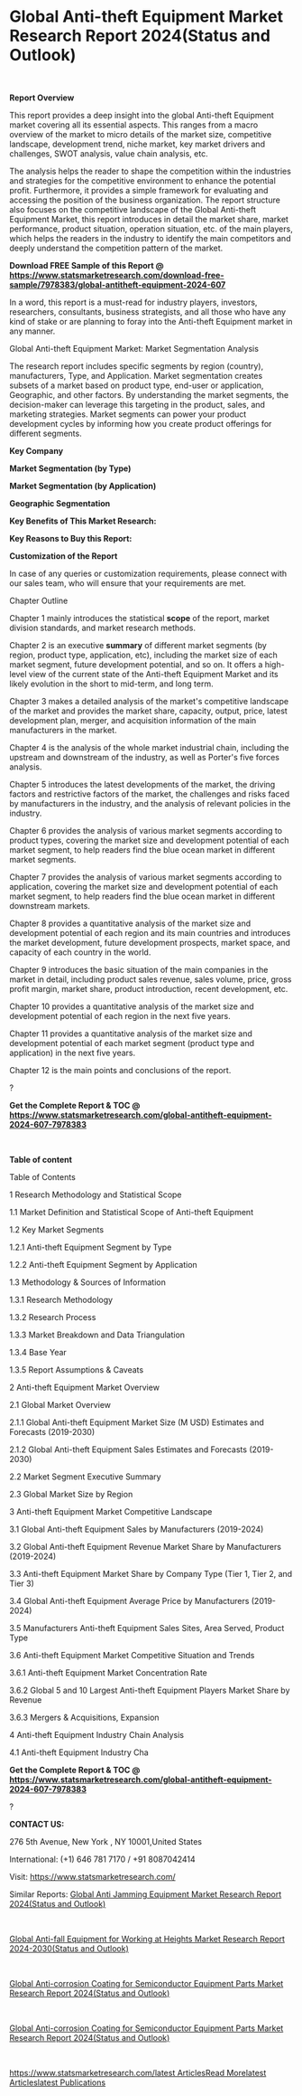 <h1>Global Anti-theft Equipment Market Research Report 2024(Status and Outlook)</h1><br/><p><strong>Report Overview</strong></p>
 
 
 
 <p>This report provides a deep insight into the global Anti-theft Equipment market covering all its essential aspects. This ranges from a macro overview of the market to micro details of the market size, competitive landscape, development trend, niche market, key market drivers and challenges, SWOT analysis, value chain analysis, etc.</p>
 
 
 
 <p>The analysis helps the reader to shape the competition within the industries and strategies for the competitive environment to enhance the potential profit. Furthermore, it provides a simple framework for evaluating and accessing the position of the business organization. The report structure also focuses on the competitive landscape of the Global Anti-theft Equipment Market, this report introduces in detail the market share, market performance, product situation, operation situation, etc. of the main players, which helps the readers in the industry to identify the main competitors and deeply understand the competition pattern of the market.</p>
 
 
 
 <p><strong>Download FREE Sample of this Report @ <a href="https://www.statsmarketresearch.com/download-free-sample/7978383/global-antitheft-equipment-2024-607">https://www.statsmarketresearch.com/download-free-sample/7978383/global-antitheft-equipment-2024-607</a></strong></p>
 
 
 
 <p>In a word, this report is a must-read for industry players, investors, researchers, consultants, business strategists, and all those who have any kind of stake or are planning to foray into the Anti-theft Equipment market in any manner.</p>
 
 
 
 <p>Global Anti-theft Equipment Market: Market Segmentation Analysis</p>
 
 
 
 <p>The research report includes specific segments by region (country), manufacturers, Type, and Application. Market segmentation creates subsets of a market based on product type, end-user or application, Geographic, and other factors. By understanding the market segments, the decision-maker can leverage this targeting in the product, sales, and marketing strategies. Market segments can power your product development cycles by informing how you create product offerings for different segments.</p>
 
 
 
 <p><strong>Key Company</strong></p>
 
 
 
 <p><strong>Market Segmentation (by Type)</strong></p>
 
 
 
 <p><strong>Market Segmentation (<strong>by Application</strong>)</strong></p>
 
 
 
 <p><strong>Geographic Segmentation</strong></p>
 
 
 
 <p><strong>Key Benefits of This Market Research:</strong></p>
 
 
 
 <p><strong>Key <strong>Reasons to Buy</strong> this Report:</strong></p>
 
 
 
 <p><strong>Customization of the Report</strong></p>
 
 
 
 <p>In case of any queries or customization requirements, please connect with our sales team, who will ensure that your requirements are met.</p>
 
 
 
 <p>Chapter Outline</p>
 
 
 
 <p>Chapter 1 mainly introduces the statistical <strong>scope</strong> of the report, market division standards, and market research methods.</p>
 
 
 
 <p>Chapter 2 is an executive <strong>summary</strong> of different market segments (by region, product type, application, etc), including the market size of each market segment, future development potential, and so on. It offers a high-level view of the current state of the Anti-theft Equipment Market and its likely evolution in the short to mid-term, and long term.</p>
 
 
 
 <p>Chapter 3 makes a detailed analysis of the market&#39;s competitive landscape of the market and provides the market share, capacity, output, price, latest development plan, merger, and acquisition information of the main manufacturers in the market.</p>
 
 
 
 <p>Chapter 4 is the analysis of the whole market industrial chain, including the upstream and downstream of the industry, as well as Porter&#39;s five forces analysis.</p>
 
 
 
 <p>Chapter 5 introduces the latest developments of the market, the driving factors and restrictive factors of the market, the challenges and risks faced by manufacturers in the industry, and the analysis of relevant policies in the industry.</p>
 
 
 
 <p>Chapter 6 provides the analysis of various market segments according to product types, covering the market size and development potential of each market segment, to help readers find the blue ocean market in different market segments.</p>
 
 
 
 <p>Chapter 7 provides the analysis of various market segments according to application, covering the market size and development potential of each market segment, to help readers find the blue ocean market in different downstream markets.</p>
 
 
 
 <p>Chapter 8 provides a quantitative analysis of the market size and development potential of each region and its main countries and introduces the market development, future development prospects, market space, and capacity of each country in the world.</p>
 
 
 
 <p>Chapter 9 introduces the basic situation of the main companies in the market in detail, including product sales revenue, sales volume, price, gross profit margin, market share, product introduction, recent development, etc.</p>
 
 
 
 <p>Chapter 10 provides a quantitative analysis of the market size and development potential of each region in the next five years.</p>
 
 
 
 <p>Chapter 11 provides a quantitative analysis of the market size and development potential of each market segment (product type and application) in the next five years.</p>
 
 
 
 <p>Chapter 12 is the main points and conclusions of the report.</p>
 
 
 
 <p>? </p>
 
 
 
 <div><b>Get the Complete Report & TOC @ <a href="https://www.statsmarketresearch.com/global-antitheft-equipment-2024-607-7978383">https://www.statsmarketresearch.com/global-antitheft-equipment-2024-607-7978383</a></b></div>
 
 
 
 <p><br />
 
 <b>Table of content</b></p>
 
 
 
 <p>Table of Contents<br />
 
 1 Research Methodology and Statistical Scope<br />
 
 1.1 Market Definition and Statistical Scope of Anti-theft Equipment<br />
 
 1.2 Key Market Segments<br />
 
 1.2.1 Anti-theft Equipment Segment by Type<br />
 
 1.2.2 Anti-theft Equipment Segment by Application<br />
 
 1.3 Methodology & Sources of Information<br />
 
 1.3.1 Research Methodology<br />
 
 1.3.2 Research Process<br />
 
 1.3.3 Market Breakdown and Data Triangulation<br />
 
 1.3.4 Base Year<br />
 
 1.3.5 Report Assumptions & Caveats<br />
 
 2 Anti-theft Equipment Market Overview<br />
 
 2.1 Global Market Overview<br />
 
 2.1.1 Global Anti-theft Equipment Market Size (M USD) Estimates and Forecasts (2019-2030)<br />
 
 2.1.2 Global Anti-theft Equipment Sales Estimates and Forecasts (2019-2030)<br />
 
 2.2 Market Segment Executive Summary<br />
 
 2.3 Global Market Size by Region<br />
 
 3 Anti-theft Equipment Market Competitive Landscape<br />
 
 3.1 Global Anti-theft Equipment Sales by Manufacturers (2019-2024)<br />
 
 3.2 Global Anti-theft Equipment Revenue Market Share by Manufacturers (2019-2024)<br />
 
 3.3 Anti-theft Equipment Market Share by Company Type (Tier 1, Tier 2, and Tier 3)<br />
 
 3.4 Global Anti-theft Equipment Average Price by Manufacturers (2019-2024)<br />
 
 3.5 Manufacturers Anti-theft Equipment Sales Sites, Area Served, Product Type<br />
 
 3.6 Anti-theft Equipment Market Competitive Situation and Trends<br />
 
 3.6.1 Anti-theft Equipment Market Concentration Rate<br />
 
 3.6.2 Global 5 and 10 Largest Anti-theft Equipment Players Market Share by Revenue<br />
 
 3.6.3 Mergers & Acquisitions, Expansion<br />
 
 4 Anti-theft Equipment Industry Chain Analysis<br />
 
 4.1 Anti-theft Equipment Industry Cha</p>
 
 
 
 <div><b>Get the Complete Report & TOC @ <a href="https://www.statsmarketresearch.com/global-antitheft-equipment-2024-607-7978383">https://www.statsmarketresearch.com/global-antitheft-equipment-2024-607-7978383</a></b></div>
 
 
 
 <p>? </p>
 
 
 
 <p><b>CONTACT US:</b><br />
 
 276 5th Avenue, New York , NY 10001,United States<br />
 
 International: (+1) 646 781 7170 / +91 8087042414<br />
 
 Visit: <a href="https://www.statsmarketresearch.com/">https://www.statsmarketresearch.com/</a><br />
 
 Similar Reports: <a href="https://www.statsmarketresearch.com/global-antitheft-equipment-2024-607-7978383">Global Anti Jamming Equipment Market Research Report 2024(Status and Outlook)</a><br />
 
 <br />
 
 <a href="https://www.statsmarketresearch.com/global-antitheft-equipment-2024-607-7978383">Global Anti-fall Equipment for Working at Heights Market Research Report 2024-2030(Status and Outlook)</a><br />
 
 <br />
 
 <a href="https://www.statsmarketresearch.com/global-antitheft-equipment-2024-607-7978383">Global Anti-corrosion Coating for Semiconductor Equipment Parts Market Research Report 2024(Status and Outlook)</a><br />
 
 <br />
 
 <a href="https://www.statsmarketresearch.com/global-antitheft-equipment-2024-607-7978383">Global Anti-corrosion Coating for Semiconductor Equipment Parts Market Research Report 2024(Status and Outlook)</a><br />
 
 <br />
 
 <a href="https://gyeongbokgung.com">https://www.statsmarketresearch.com/</a><a href="https://hallyeomaritime.com">latest Articles</a><a href="https://jingwansa.com">Read More</a><a href="https://nguoiviet.jp/">latest Articles</a><a href="https://www.intelmarketresearch.com/">latest Publications</a></p>